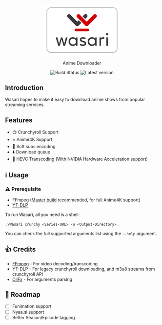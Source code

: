 <p align="center">
  <img width="256" align="center" src="/assets/logo/logo.png">
</p>
<p align="center">
  Anime Downloader
</p>
<p align="center">  
  <a style="text-decoration:none" href="https://github.com/redbaty/Wasari/actions/workflows/dotnet-core.yml">
    <img src="https://img.shields.io/github/workflow/status/redbaty/wasari/dotnet-core.yml?branch=next" alt="Build Status" />
  </a>
  <a style="text-decoration:none" href="https://github.com/redbaty/Wasari/releases">
    <img src="https://img.shields.io/github/release/redbaty/wasari.svg?label=Latest%20version&style=flat-square" alt="Latest version" />
  </a>
</p>

## Introduction

Wasari hopes to make it easy to download anime shows from popular streaming services.

## Features
* :tv: Crunchyroll Support
* :star: Anime4K Support
* :memo: Soft subs encoding
* :arrow_down: Download queue
* :bullettrain_side: HEVC Transcoding (With NVIDIA Hardware Acceleration support)

## :information_source: Usage

### :warning: Prerequisite
* FFmpeg ([Master build](https://github.com/BtbN/FFmpeg-Builds/releases) recommended, for full Anime4K support)
* [YT-DLP](https://github.com/yt-dlp/yt-dlp)

To run Wasari, all you need is a shell:

`.\Wasari crunchy <Series-URL> -o <Output-Directory>`

You can check the full supported arguments list using the `--help` argument.

## :+1: Credits

* [FFmpeg](https://git.ffmpeg.org/ffmpeg.git) - For video decoding/transcoding
* [YT-DLP](https://github.com/yt-dlp/yt-dlp) - For legacy crunchyroll downloading, and m3u8 streams from crunchyroll API
* [CliFx](https://github.com/Tyrrrz/CliFx) - For arguments parsing

## :construction: Roadmap

- [ ] Funimation support
- [ ] Nyaa.si support
- [ ] Better Season/Episode tagging

